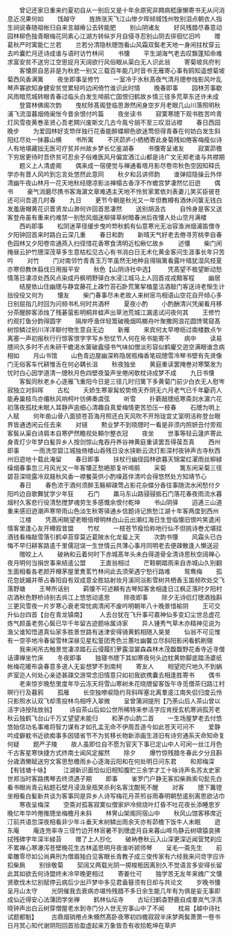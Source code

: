 <!-- { "loadSidebar": true } -->
　　曾记还家日重来约夏初自从一别后又是十年余原宪非闗病嵇康懒寄书无从问消息近况果何如
　　饯越守
　　旌斾涨天飞江山惨夕晖倾城饯州牧别泪点朝衣人指生祠说春随祖帐归自来言越瘠公去转能肥
　　别山阴诸友
　　好风残腊尽春意动园林柳色独青眼梅花同素心江湖方转纵岁月自侵寻忍别山阴去徘徊忆旧吟
　　赠葛秋严时寓能仁兰若
　　兰若分清隐秋牕饱看山风霜双鬓老天地一身闲拄杖穿云去吟囊贮月还诗成谁与语时访竹林间
　　书懐
　　平生湖海气老去叹飘蓬知命难求富安贫不送穷江空思捉月天阔欲行风俗眼从渠白无人识此翁
　　寄菊坡呉府判
　　客懐原自恶非是为秋悲一别又三载百年能几时音书无雁寄心事有鸥知遥想菊坡菊西风香满篱
　　夜坐即事呈修竹
　　一室冷于氷秋髙夜气清月牕参烛影风叶乱琴声寡欲知身健安贫觉累轻吟边闲倚竹谁识此时情
　　晚春即事
　　园林芳事歇风雨暗荒城转眼青春过临头白发生啼鹃亡国恨归鹤故乡情三径多荒草东还许未成
　　登寳林佛阁次韵
　　曳杖陟髙阁登临思渺然闲身空岁月老眼几山川落照明秋浦飞流湿暮烟倚阑怅今昔余恨付吟篇
　　夜坐读书
　　寂寞寒牕下观书胜苦吟青灯风雪夜黄巻圣贤心吾老闗兴废斯文几古今鳯兮胡不至三叹泪沾襟
　　春日西园晚步
　　为爱园林好支笻伴独行花香能醉蝶柳色欲迷莺但得青春在何妨白发生斜阳红尽处一抺暮山横
　　书所寓
　　不厌茆庐小栖栖寄此身菊残如倦客梅瘦似诗人有地堪藏拙无医可疗贫并州故乡梦长忆鉴湖春
　　书懐寄呈诸友
　　寂寞茆檐下穷居更待时吾侪贫可忍余子俗难医风月偏宜酒江山都是诗广文无郑老谁与共襟期
　　题义上人清虗阁
　　偶来成一宿便觉与禅通看塔月影尽卷帘秋色空因知释氏学亦有晋人风吟到忘言处悠然此意同
　　秋夕和吕讲师韵
　　谁弹招隐操云外伴清幽午夜山林月一花天地秋经牕凉影淡禅榻古香浮不作蟾宫梦凄然忆旧逰
　　偶书
　　豪气消磨尽携书客海濵文章难遇主天地不怜贫家累依刘表妻儿笑买臣彼苍还可问吾道几时春
　　九日
　　茰节今朝是秋光又一年但教樽有酒休问箧无钱白发羞唐帽黄花识晋贤龙山渺何许回首思凄然
　　送别胡汲古
　　自怜身是客又送客登舟虽有重来约难禁一别愁风烟迷柳驿草树暗春洲后夜懐人处山空月满楼
　　西屿即事
　　松阴迷草径缓步曳吟笻秋鹤有仙意寒光无冶容渔洲烟浦笛僧寺夕阳钟回首来时路白云深几重
　　春日和韵
　　新晴天气好老去倦寻芳桃李自春色园林又夕阳卷帘通燕入扫径惜花香寒食清明近松楸忆故乡
　　述懐
　　柴门闲掩昼云护竹牕深茂草多生意枯松见古心有书消白日无术化黄金客问生涯事长年只苦吟
　　对竹
　　门对南邻竹青青玉万竿虽然无地种且得隔篱看露叶晴犹湿风枝夏亦寒但教休翦伐日用报平安
　　秋色【山阴诗社中选】
　　凭髙望不极望断动愁情落日凄凉处西风点染成丹枫明野驿白水浸江城马上人回首戎戎黯客程
　　幽居
　　结屋依山住幽牕与静宜藤花上疎竹苔石卧荒篱挈榼童沽酒敲门客送诗老惭生计拙役役又何为
　　懐友
　　柴门春事尽未老故人来树宻鸟相语山空花自开倾心多日别屈指几时回为问频书札何时共酒杯
　　夏夜小酌
　　小酌酬清兴凭阑看月移分茶醒醉客添烛了残碁萤影明桐井蛙声出草池荒城江漏逺试问夜何其
　　王修竹约观打鱼分韵得圆字
　　隔岸呼渔伴轻篙破晚烟鸣榔舟叶聚撒网浪花圆馋鹭窥髙树惊鳞过别川洋洋聊付物生意自无边
　　新雁
　　来宾何太早嘹呖过南楼数点乍离塞一声初报秋行行惊客恨字字写乡愁仗节人何在帛书能寄不
　　病中
　　读易牕间久多时不点朱研干蟾渇水箧破蠧侵书气味如僧淡形容似鹤癯交逰空满眼谁念病相如
　　月山书馆
　　山色青边屋幽深称隐居瓶梅香笔砚牕雪冷琴书壁有先贤像门无俗客车代耕惟舌在何必耦长沮
　　秋夜独坐
　　黄庭重读罢掩巻对寒檠发为忧时白心因学道清一牕秋月色四壁夜蛩声坐倦闲欹枕诗成梦不成
　　九日书懐
　　客鬓同秋老乡心逐雁飞重阳今日是三径几时归篱下多黄菊门前少白衣无人慰岑寂独立对斜晖
　　古松
　　夭娇生寒翠髯蛟势倚天乔阴无六月老气已千年斸药人能寿巢枝鸟亦僊秋风响柯叶彷佛奏虞弦
　　听雪
　　扑簌敲牕纸寒斋剡水濵六花初落夜孤枕未眠人耳静声逾细心清趣自真爱梅情更苦恐压一枝春
　　石牕为明上人赋
　　何年凿山骨八面锁苍苔海月照还白天风吹不开玲珑宜丈室明洁称登台眼界皆通透闲云任去来
　　对镜
　　勲业梦不到晓牕时一看是非须内照妍丑付旁观客鬓从渠白诗肩本自寒俨然瞻视处頼尔整衣冠
　　夜坐
　　世事等轻云蘧庐寄此身青灯少年梦白髪异乡人按剑惊山鬼吞丹养谷神黄庭重读罢吾得葆吾真
　　西州即事
　　一雨洗空碧江城独倚楼山吞残日没水挟断云流灯影深村夜钟声古寺秋西州旧逰地十载此淹留
　　春日即事
　　扶杖行幽径园林欲暮天锦棠红濯雨丝柳緑缲烟春事忽三月风光又一年客懐正愁絶那复听啼鹃
　　采菊
　　篱东闲采菊三径碧苔深晓露冷双屐秋风香一襟餐英供小酌嗅蕋伴清吟会得悠然处方知靖节心
　　春日
　　春色浓于酒何须醉玉觞柳疎莺占影花杂蝶分香往事随流水闲愁付夕阳吟边自歌舞犹学少年狂
　　石门
　　羸马东山路骎骎抵石门落花春夜雨流水暮烟村久客悲行役清愁搅梦魂劳生多感慨余恨付乾坤
　　书山阴驿
　　迢逓三山道重来感旧逰潮声寒带雨山色淡生秋寄驿通乡信题诗记旅愁江湖十年客两度到西州
　　江楼
　　凭髙闲眺望老眼倍增明林白山云出潮红海日生登临懐旧恨吟笑遣闲情客里逢心友开樽叙昔盟
　　竹杖
　　一枝苍节瘦恰称地行仙不但挑诗巻尤堪挂酒钱看梅敲雪落引鹤卓苔穿莫近葛陂水化龙蜚上天
　　次韵书懐
　　风霜头已白悔不早归耕客路逺千里儒冠误一生世情云共薄心事月同明老去便疎散逢人懒送迎
　　赠皎上人
　　破衲和云着何时下赤城髙年头未白得道骨全清诗思秋空阔禅心夜月明何当捐世事来结逺公盟
　　王直翁相过
　　芒鞋朝踏雨来自赤城山久别翻生面相看各老颜开樽茅屋里煑茗竹林间此去须荣遇宁愁行路难
　　鸳鸯梅
　　孤花忽妩媚并蒂占春阳自有双成意全胜姑射妆月溪同浴影雪树共栖香玉笛频吹处交飞落野塘
　　王琴所话别
　　羁懐不可述頼有古琴知客舍相逢日江枫正落时夕阳村店酒秋色野桥诗别去呉江上悠悠动逺思
　　除夜即事
　　除夕无诗侣灯牕酒独斟三更风雪夜一片岁寒心衰老常忧病清闲不废吟明朝年八十晚景惜榆阴
　　王可交升仙台四首【台在青龙镇南】
　　人去台犹在飞升事可嘉神仙多变幻尘世总虚花炼气颜虽老劳心鬓已华千年留古迹题咏属诗家
　　异人锺秀气草木亦精神见说为渔父谁知悟道真仙家多胜景世路有迷津安得骑黄鹤相随入昊旻
　　仙翁不可见惟有一空亭地冷春留雪林深昼见星松篁团秀色兰蕙吐幽馨立尽斜阳影闲看鹤刷翎
　　我来闲吊古触景觉凄凉踏石云侵履扪萝露湿裳森森林木茂馥馥野花香寺近寻僧话谭禅坐竹床
　　冬夜即事
　　独寝书牕下其如寒夜何头边枕黄妳脚底踏汤婆纸帐梅花暖布衾春意多道人无妄想梦不到南柯
　　寄友人
　　相望咫尺地久不到蜗庐室迩人何处心亲迹甚疎交游常念旧情意只如初我欲携囊去相逢胜寄书
　　偶书
　　老来惊岁晚愁里度年华云冻天将雪山寒树未花晓牕留客饭午寺觅僧茶归路江村暝行行及暮鸦
　　孤雁
　　长空独嘹唳隐约背斜晖塞北离羣逺江南失侣归度云怜只影照水认双飞却羡投林鸟相呼入翠微
　　呈曾蒲涧提刑【乃荼山后人茶山曾以活字诗授陆放翁】
　　诗自茶山后如公世所稀特来参活字应肯授玄机寒涧孤芳老秋云独鹤飞台山千万丈望望未能归
　　和茅亦山韵二首
　　一生场屋梦老去付悠悠始信功名事难将智力谋有才如孔孟无命不伊周吾道今如此苍天可问不
　　爱静吟成僻躭书近欲痴事多因错省节不为贫移长物新添画生涯旧有诗穷通系天命知命复何疑
　　题严子陵
　　故人虽即位自不愿为官天下事已定山中人可闲一丝江月色千古客星寒快捷方式终南士闻风定赧然
　　除夕
　　爆竹惊残腊冬春此夕分且斟分歳酒懒赋送穷文客思愁檐雨乡心逐海云阳和在何处明日问东君
　　和郑梅深【有钱塘十咏】
　　江湖新识面恰似旧相知腹贮三余学才工十咏诗声名苏太史家世郑当时客路携琴去终须遇子期
　　即事
　　雀罗门户静无客扣柴扄索句髭先白看书眼尚青云粘题石壁月浸汲泉瓶笑杀利名客沈酣死不醒
　　对客
　　牕下篝镫坐相看白髪新共谈为客事同是异乡人诗写梅花月茶煎谷雨春明朝愁逺别离思欲沾巾
　　寒夜呈梅深
　　空斋对孤客寂寞似僧家炉冷频烧叶灯昏不吐花夜长添睡思岁晚忆年华吟倦推牕坐梅檐月未斜
　　林霁山架阁同宿山中
　　秋风山馆客移席近汀前共语忽深夜相看非少年斗垂天末树鳞出雨余天亦有茆檐下饭牛人未眠
　　逰东庵
　　庵连兠率寺三径竹边开林宻暑不到牕虚月自来暮山啼鸟静云树啸猿哀拂拭残碑字年深半緑苔
　　赠了上人抄化
　　破衲巻秋云入山深更深近闻营梵刹应不累禅心寒瀑泻苍壁晚花生古林遥思明月夜谁听颕师琴
　　呈毛一斋先生
　　前辈雕零尽如公尚典刑为僧眉独白见客眼长青教子成三俊传家有六经我来问竒字应许扣柴扄
　　别徐敬菊
　　契阔又两载光阴一掷梭秖因离别久不觉语言多安得长留此其如欲去何诗盟终未冷早晚更相过
　　寄姜仕可
　　独学苦无友年来媿广文懐贤歌伐木忆别赋停云病后少出戸梦中多见君盍簮须有日却与共论文
　　岁晚书懐呈月山太守
　　光阴催我去衰病亦堪怜残腊不多日余生能几年有为俱是妄无事即成仙近得安心法蒲团学坐禅
　　鹤林仙坛寺
　　古坛归鹤杳野鹿自成羣岚气浮清晓钟声出白云树穿僧屋老水到寺门分人世无穷事山中了不闻
　　枕易【越中诗社试题都魁】
　　古鼎烟销倦点朱翛然髙卧夜寒初四檐寂寂半床梦两鬓萧萧一卷书日月冥心知代谢阴阳回首验盈虚起来万象皆吾有收拾乾坤在草庐
